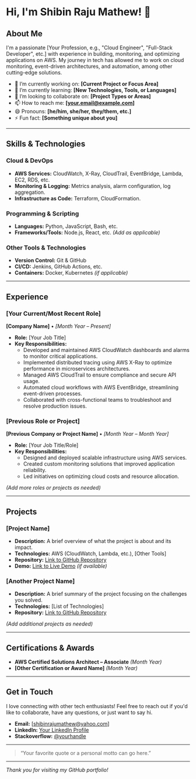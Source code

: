 # Hi, I'm Shibin Raju Mathew! 👋


## About Me

I'm a passionate [Your Profession, e.g., "Cloud Engineer", "Full-Stack Developer", etc.] with experience in building, monitoring, and optimizing applications on AWS. My journey in tech has allowed me to work on cloud monitoring, event-driven architectures, and automation, among other cutting-edge solutions.

- 🔭 I’m currently working on: **[Current Project or Focus Area]**
- 🌱 I’m currently learning: **[New Technologies, Tools, or Languages]**
- 👯 I’m looking to collaborate on: **[Project Types or Areas]**
- 📫 How to reach me: **[your.email@example.com]**
- 😄 Pronouns: **[he/him, she/her, they/them, etc.]**
- ⚡ Fun fact: **[Something unique about you]**

---

## Skills & Technologies

### Cloud & DevOps
- **AWS Services:** CloudWatch, X-Ray, CloudTrail, EventBridge, Lambda, EC2, RDS, etc.
- **Monitoring & Logging:** Metrics analysis, alarm configuration, log aggregation.
- **Infrastructure as Code:** Terraform, CloudFormation.

### Programming & Scripting
- **Languages:** Python, JavaScript, Bash, etc.
- **Frameworks/Tools:** Node.js, React, etc. *(Add as applicable)*

### Other Tools & Technologies
- **Version Control:** Git & GitHub
- **CI/CD:** Jenkins, GitHub Actions, etc.
- **Containers:** Docker, Kubernetes *(if applicable)*

---

## Experience

### [Your Current/Most Recent Role]
**[Company Name]** • *[Month Year – Present]*  
- **Role:** [Your Job Title]
- **Key Responsibilities:**
  - Developed and maintained AWS CloudWatch dashboards and alarms to monitor critical applications.
  - Implemented distributed tracing using AWS X-Ray to optimize performance in microservices architectures.
  - Managed AWS CloudTrail to ensure compliance and secure API usage.
  - Automated cloud workflows with AWS EventBridge, streamlining event-driven processes.
  - Collaborated with cross-functional teams to troubleshoot and resolve production issues.

### [Previous Role or Project]
**[Previous Company or Project Name]** • *[Month Year – Month Year]*  
- **Role:** [Your Job Title/Role]
- **Key Responsibilities:**
  - Designed and deployed scalable infrastructure using AWS services.
  - Created custom monitoring solutions that improved application reliability.
  - Led initiatives on optimizing cloud costs and resource allocation.

*(Add more roles or projects as needed)*

---

## Projects

### [Project Name]
- **Description:** A brief overview of what the project is about and its impact.
- **Technologies:** AWS (CloudWatch, Lambda, etc.), [Other Tools]
- **Repository:** [Link to GitHub Repository](https://github.com/yourusername/project-name)
- **Demo:** [Link to Live Demo](https://yourprojectdemo.com) *(if available)*

### [Another Project Name]
- **Description:** A brief summary of the project focusing on the challenges you solved.
- **Technologies:** [List of Technologies]
- **Repository:** [Link to GitHub Repository](https://github.com/yourusername/project-name)

*(Add additional projects as needed)*

---

## Certifications & Awards

- **AWS Certified Solutions Architect – Associate** *(Month Year)*
- **[Other Certification or Award Name]** *(Month Year)*

---

## Get in Touch

I love connecting with other tech enthusiasts! Feel free to reach out if you'd like to collaborate, have any questions, or just want to say hi.

- **Email:** [shibinrajumathew@yahoo.com]
- **LinkedIn:** [Your LinkedIn Profile](https://linkedin.com/in/shibinrajumathew)
- **Stackoverflow:** [@yourhandle](https://stackoverflow.com/users/8006192/shibin-raju-mathew)

---

> “Your favorite quote or a personal motto can go here.”

---

*Thank you for visiting my GitHub portfolio!*

